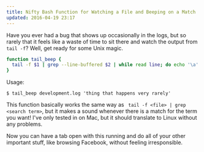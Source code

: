 ```yaml
---
title: Nifty Bash Function for Watching a File and Beeping on a Match
updated: 2016-04-19 23:17
---
```


Have you ever had a bug that shows up occasionally in the logs, but so
rarely that it feels like a waste of time to sit there and watch the output
from ```tail -f```? Well, get ready for some Unix magic.

```bash
function tail_beep {
  tail -f $1 | grep --line-buffered $2 | while read line; do echo '\a' && grep $2 <<< $line; done
}
```

Usage:

```term
$ tail_beep development.log 'thing that happens very rarely'
```

This function basically works the same way as ``` tail -f <file> | grep <search term>```,
but it makes a sound whenever there is a match for the term you want! I've
only tested in on Mac, but it should translate to Linux without any problems.

Now you can have a tab open with this running and do all of
your other important stuff, like browsing Facebook, without feeling irresponsible.
